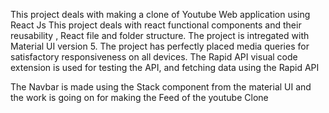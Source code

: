 This project deals with making a clone of Youtube Web application using React Js 
This project deals with react functional components and their reusability , React file and folder structure.
The project is intregated with Material UI version 5. The project has perfectly placed media queries for satisfactory responsiveness on all devices.
The Rapid API visual code extension is  used for testing the API, and fetching data using the Rapid API

The Navbar is made using the Stack component from the material UI and the work is going on for making the Feed of the youtube Clone